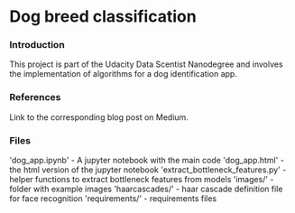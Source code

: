 

# Dog breed classification

### Introduction
This project is part of the Udacity Data Scentist Nanodegree and involves the implementation of algorithms for a dog identification app.

### References

Link to the corresponding blog post on Medium.

### Files

'dog_app.ipynb' - A jupyter notebook with the main code
'dog_app.html' - the html version of the jupyter notebook
'extract_bottleneck_features.py' - helper functions to extract bottleneck features from models
'images/' - folder with example images
'haarcascades/' - haar cascade definition file for face recognition
'requirements/' - requirements files
